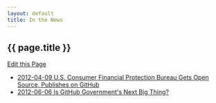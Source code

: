```yaml
---
layout: default
title: In the News
---
```


<h2>{{ page.title }}</h2>

<a class="btn btn-mini pull-right forkModalTrigger" href="https://github.com/lukecharde/govgit">Edit this Page</a>

<div class="news-items">

- [2012-04-09 U.S. Consumer Financial Protection Bureau Gets Open Source, Publishes on GitHub](http://techcrunch.com/2012/04/09/u-s-consumer-financial-protection-bureau-gets-open-source-publishes-on-github/)
- [2012-06-06 Is GitHub Government's Next Big Thing?](http://fedscoop.com/is-github-governments-next-big-thing/)

</div>
